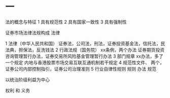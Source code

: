 # 一
法的概念与特征
	1 具有规范性
	2 具有国家一致性
	3 具有强制性

证券市场法律法规构成
法律

1 法律（中华人民共和国）
	证券法，公司法，刑法，证券投资基金法，信托法，民法典，担保法，反洗钱法
2 行政法规（国务院）
	xx条例，两个办法 证券期货投资咨询管理暂行办法，证券交易所风险基金管理暂行办法
3 部门规章
   xx办法，多了一个规定 内地与香港股票市场交易互联互通机制若干规定
4 规范性文件、
	两个，证券公司内部控制指引，证券公司治理准则
5 行业自律性规则
	规则 办法 规范 
	
	
以统治阶级利益为中心

权利 和 义务